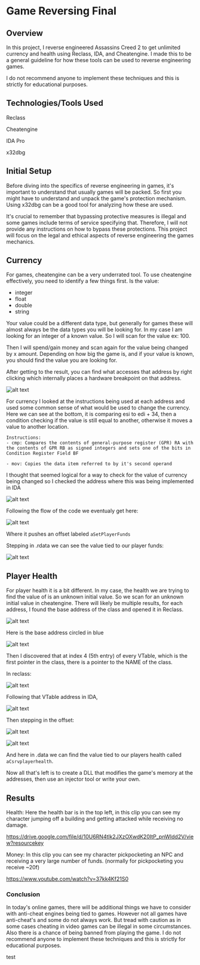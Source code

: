 
# Game Reversing Final

## Overview
In this project, I reverse engineered Assassins Creed 2 to get unlimited currency and health using Reclass, IDA, and Cheatengine. I made this to be a general guideline for how these tools can be used to reverse engineering games.
 
 I do not recommend anyone to implement these techniques and this is strictly for educational purposes.
## Technologies/Tools Used
Reclass

Cheatengine

IDA Pro 

x32dbg

## Initial Setup
Before diving into the specifics of reverse engineering in games, it's important to understand that usually games will be packed. So first you might have to understand and unpack the game's protection mechanism. Using x32dbg can be a good tool for analyzing how these are used.

It's crucial to remember that bypassing protective measures is illegal and some games include terms of service specifying that. Therefore, I will not provide any instructions on how to bypass these protections. This project will focus on the legal and ethical aspects of reverse engineering the games mechanics.


## Currency
For games, cheatengine can be a very underrated tool. To use cheatengine effectively, you need to identify a few things first.
Is the value:
- integer
- float
- double
- string

Your value could be a different data type, but generally for games these will almost always be the data types you will be looking for. In my case I am looking for an integer of a known value. So I will scan for the value ex: 100.

Then I will spend/gain money and scan again for the value being changed by x amount. Depending on how big the game is, and if your value is known, you should find the value you are looking for. 

After getting to the result, you can find what accesses that address by right clicking which internally places a hardware breakpoint on that address.

![alt text](<unnamed (1).png>)

For currency I looked at the instructions being used at each address and used some common sense of what would be used to change the currency. Here we can see at the bottom, it is comparing esi to edi + 34, then a condition checking if the value is still equal to another, otherwise it moves a value to another location.
```
Instructions:
- cmp: Compares the contents of general-purpose register (GPR) RA with the contents of GPR RB as signed integers and sets one of the bits in Condition Register Field BF

- mov: Copies the data item referred to by it's second operand
```

 I thought that seemed logical for a way to check for the value of currency being changed so I checked the address where this was being implemented in IDA

![alt text](image-68.png)

Following the flow of the code we eventualy get here:

![alt text](image-69.png)

Where it pushes an offset labeled `aSetPlayerFunds`

Stepping in .rdata we can see the value tied to our player funds:

![alt text](image-70.png)

## Player Health

For player health it is a bit different. In my case, the health we are trying to find the value of is an unknown initial value. So we scan for an unknown initial value in cheatengine. There will likely be multiple results, for each address, I found the base address of the class and opened it in Reclass.

![alt text](image-71.png)

Here is the base address circled in blue

![alt text](image-72.png)

 Then I discovered that at index 4 (5th entry) of every VTable, which is the first pointer in the class, there is a pointer to the NAME of the class.

 In reclass:

![alt text](image-73.png)

Following that VTable address in IDA,

![alt text](image-74.png)

Then stepping in the offset:

![alt text](image-75.png)



![alt text](image-76.png)

And here in .data we can find the value tied to our players health called `aCsrvplayerhealth`.

Now all that's left is to create a DLL that modifies the game's memory at the addresses, then use an injector tool or write your own.


## Results
Health: Here the health bar is in the top left, in this clip you can see my character jumping off a building and getting attacked while receiving no damage.

https://drive.google.com/file/d/10U6RN4tlk2JXzOXwdK20ItP_pnWIdd2V/view?resourcekey


Money: In this clip you can see my character pickpocketing an NPC and receiving a very large number of funds. (normally for pickpocketing you receive ~20f)

https://www.youtube.com/watch?v=37kk4Kf21S0


### Conclusion

In today's online games, there will be additional things we have to consider with anti-cheat engines being tied to games. However not all games have anti-cheat's and some do not always work. But tread with caution as in some cases cheating in video games can be illegal in some circumstances. Also there is a chance of being banned from playing the game. I do not recommend anyone to implement these techniques and this is strictly for educational purposes.



test


